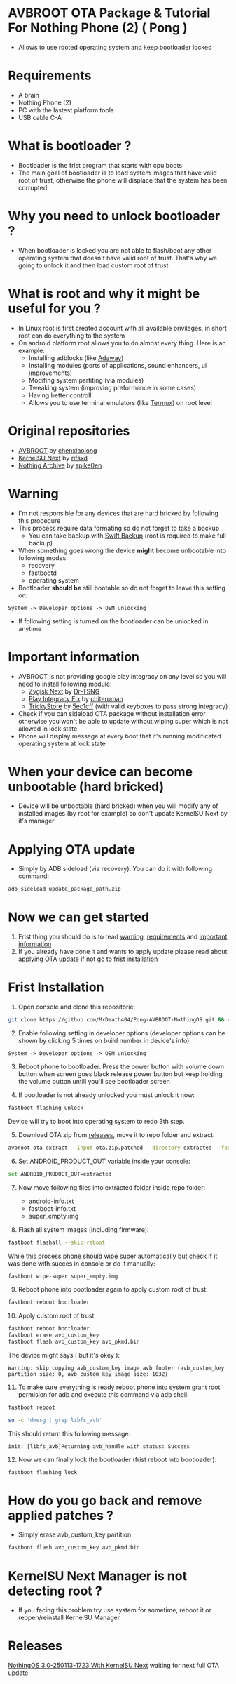 # AVBROOT OTA Package & Tutorial For Nothing Phone (2) ( Pong )
- Allows to use rooted operating system and keep bootloader locked

# Requirements
- A brain
- Nothing Phone (2)
- PC with the lastest platform tools
- USB cable C-A

# What is bootloader ?
- Bootloader is the frist program that starts with cpu boots
- The main goal of bootloader is to load system images that have valid root of trust, otherwise the phone will displace that the system has been corrupted

# Why you need to unlock bootloader ?
- When bootloader is locked you are not able to flash/boot any other operating system that doesn't have valid root of trust. That's why we going to unlock it and then load custom root of trust

# What is root and why it might be useful for you ?
- In Linux root is first created account with all available privilages, in short root can do everything to the system
- On android platform root allows you to do almost every thing. Here is an example:
    - Installing adblocks (like [Adaway](https://github.com/AdAway/AdAway))
    - Installing modules (ports of applications, sound enhancers, ui improvements)
    - Modifing system partiting (via modules)
    - Tweaking system (improving preformance in some cases)
    - Having better controll
    - Allows you to use terminal emulators (like [Termux](https://github.com/termux/termux-app)) on root level

# Original repositories
- [AVBROOT](https://github.com/chenxiaolong/avbroot) by [chenxiaolong](https://github.com/chenxiaolong)
- [KernelSU Next](https://github.com/KernelSU-Next/KernelSU-Next) by [rifsxd](https://github.com/rifsxd)
- [Nothing Archive](https://github.com/spike0en/nothing_archive) by [spike0en](https://github.com/spike0en)

# Warning
- I'm not responsible for any devices that are hard bricked by following this procedure
- This process require data formating so do not forget to take a backup
    - You can take backup with [Swift Backup](https://www.swiftapps.org/) (root is required to make full backup)
- When something goes wrong the device **might** become unbootable into following modes:
    - recovery
    - fastbootd
    - operating system
- Bootloader **should be** still bootable so do not forget to leave this setting on:
```
System -> Developer options -> OEM unlocking
```
- If following setting is turned on the bootloader can be unlocked in anytime

# Important information
- AVBROOT is not providing google play integracy on any level so you will need to install following module:
    - [Zygisk Next](https://github.com/Dr-TSNG/ZygiskNext) by [Dr-TSNG](https://github.com/Dr-TSNG)
    - [Play Integracy Fix](https://github.com/chiteroman/PlayIntegrityFix) by [chiteroman](https://github.com/chiteroman)
    - [TrickyStore](https://github.com/5ec1cff/TrickyStore) by [5ec1cff](https://github.com/5ec1cff) (with valid keyboxes to pass strong integracy)
- Check if you can sideload OTA package without installation error otherwise you won't be able to update without wiping super which is not allowed in lock state
- Phone will display message at every boot that it's running modificated operating system at lock state

# When your device can become unbootable (hard bricked)
- Device will be unbootable (hard bricked) when you will modify any of installed images (by root for example) so don't update KernelSU Next by it's manager

# Applying OTA update
- Simply by ADB sideload (via recovery). You can do it with following command:
```sh
adb sideload update_package_path.zip
```

# Now we can get started
1. Frist thing you should do is to read [warning](#warning), [requirements](#requirements) and [important information](#important-information)
2. If you already have done it and wants to apply update please read about [applying OTA update](#applying-OTA-update) if not go to [frist installation](#frist-Installation)

# Frist Installation
1. Open console and clone this repositorie:
```sh
git clone https://github.com/MrDeath404/Pong-AVBROOT-NothingOS.git && cd Pong-AVBROOT-NothingOS
```
2. Enable following setting in developer options (developer options can be shown by clicking 5 times on build number in device's info):
```
System -> Developer options -> OEM unlocking
```

3. Reboot phone to bootloader. Press the power button with volume down button when screen goes black release power button but keep holding the volume button untill you'll see bootloader screen

4. If bootloader is not already unlocked you must unlock it now:
```sh
fastboot flashing unlock
```
Device will try to boot into operating system to redo 3th step.

5. Download OTA zip from [releases](#releases), move it to repo folder and extract:
```sh
avbroot ota extract --input ota.zip.patched --directory extracted --fastboot --all
```

6. Set ANDROID_PRODUCT_OUT variable inside your console:
```sh
set ANDROID_PRODUCT_OUT=extracted
```

7. Now move following files into extracted folder inside repo folder:
    - android-info.txt
    - fastboot-info.txt
    - super_empty.img

8. Flash all system images (including firmware):
```sh
fastboot flashall --skip-reboot
```
While this process phone should wipe super automatically but check if it was done with succes in console or do it manually:
```sh
fastboot wipe-super super_empty.img
```

9. Reboot phone into bootloader again to apply custom root of trust:
```sh
fastboot reboot bootloader
```

10. Apply custom root of trust
```sh
fastboot reboot bootloader
fastboot erase avb_custom_key
fastboot flash avb_custom_key avb_pkmd.bin
```
The device might says ( but it's okey ):
```
Warning: skip copying avb_custom_key image avb footer (avb_custom_key partition size: 0, avb_custom_key image size: 1032)
```

11. To make sure everything is ready reboot phone into system grant root permision for adb and execute this command via adb shell:
```sh
fastboot reboot
```
```sh
su -c 'dmesg | grep libfs_avb'
```
This should return this following message:
```
init: [libfs_avb]Returning avb_handle with status: Success
```

12. Now we can finally lock the bootloader (frist reboot into bootloader):
```sh
fastboot flashing lock
```

# How do you go back and remove applied patches ?
- Simply erase avb_custom_key partition:
```sh
fastboot flash avb_custom_key avb_pkmd.bin
```

# KernelSU Next Manager is not detecting root ?
- If you facing this problem try use system for sometime, reboot it or reopen/reinstall KernelSU Manager

# Releases
[NothingOS 3.0-250113-1723 With KernelSU Next](phttps://mega.nz/file/hhRlnIoD#icU7CNFvF0g-wTx6hnNojtAkNAMenMxldu85RBWuK9U) waiting for next full OTA update